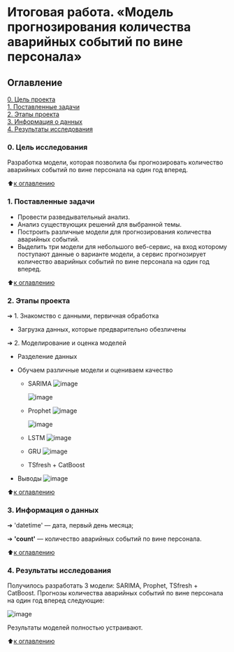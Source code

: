 # Итоговая работа. «Модель прогнозирования количества аварийных событий по вине персонала»


## Оглавление
[0. Цель проекта](README.md#Цель-исследования) <br>
[1. Поставленные задачи](README.md#Обязательные-условия-для-проекта)<br>
[2. Этапы проекта](README.md#Этапы-проекта)<br>
[3. Информация о данных](README.md#Информация-о-данных)<br>
[4. Результаты исследования](README.md#Результаты-исследования)<br>

### 0. Цель исследования

Разработка модели, которая позволила бы прогнозировать количество аварийных событий по вине персонала на один год вперед.

:arrow_up:[к оглавлению](README.md#Оглавление)

### 1. Поставленные задачи

* Провести разведывательный анализ.  
* Анализ существующих решений для выбранной темы.
* Построить различные модели для прогнозирования количества аварийных событий.
* Выделить три модели для небольшого веб-сервис, на вход которому поступают данные о варианте модели, а сервис прогнозирует количество аварийных событий по вине персонала на один год вперед.

:arrow_up:[к оглавлению](README.md#Оглавление)

### 2. Этапы проекта

➔ 1. Знакомство с данными, первичная обработка
* Загрузка данных, которые предварительно обезличены

➔ 2. Моделирование и оценка моделей
* Разделение данных
* Обучаем различные модели и оцениваем качество
    * SARIMA
      ![image](https://github.com/dprohor/timeseries2/assets/152056985/2f2c6637-cf03-46d0-beac-ee8e86e3959a)

      ![image](https://github.com/dprohor/timeseries2/assets/152056985/3d400915-1f0a-43ec-a32e-2ac7fc9ef602)

    * Prophet
      ![image](https://github.com/dprohor/timeseries2/assets/152056985/0fb5718b-e8b1-4ffc-9325-a9487f8bff87)
      
      ![image](https://github.com/dprohor/timeseries2/assets/152056985/58ec9f57-835b-4e99-b492-af9dc01afe09)

    * LSTM
      ![image](https://github.com/dprohor/timeseries2/assets/152056985/33325dd2-804e-490b-a3ed-5623434e730c)

    * GRU
      ![image](https://github.com/dprohor/timeseries2/assets/152056985/a8d99e19-2b1c-40a8-ac3c-1b647b71107c)

    * TSfresh + CatBoost

* Выводы
![image](https://github.com/dprohor/timeseries2/assets/152056985/ccf9f31e-c43b-4720-9bcb-57e744fb5646)

:arrow_up:[к оглавлению](README.md#Оглавление)

### 3. Информация о данных

➔ 'datetime' — дата, первый день месяца;<br>

➔ **'count'** — количество аварийных событий по вине персонала.

:arrow_up:[к оглавлению](README.md#Оглавление)

### 4. Результаты исследования

Получилось разработать 3 модели: SARIMA, Prophet, TSfresh + CatBoost. Прогнозы количества аварийных событий по вине персонала на один год вперед следующие: 

![image](https://github.com/dprohor/timeseries2/assets/152056985/6b72ae39-aef5-4176-ad8e-8be21e286806)

Результаты моделей полностью устраивают. 

:arrow_up:[к оглавлению](README.md#Оглавление)
